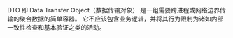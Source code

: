 DTO 即 Data Transfer Object（数据传输对象）
是一组需要跨进程或网络边界传输的聚合数据的简单容器。
它不应该包含业务逻辑，并将其行为限制为诸如内部一致性检查和基本验证之类的活动。
